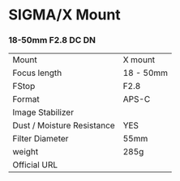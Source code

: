 # SIGMA/X Mount

### 18-50mm F2.8 DC DN
|  | |
| -- | -- |
| Mount  | X mount |
| Focus length | 18 - 50mm |
| FStop | F2.8 |
| Format  | APS-C |
| Image Stabilizer  |   |
| Dust / Moisture Resistance | YES  |
| Filter Diameter | 55mm |
| weight | 285g |
| Official URL |  |
